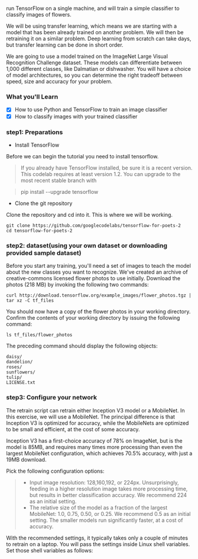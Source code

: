 # 
run TensorFlow on a single machine, and will train a simple classifier to classify images of flowers.

We will be using transfer learning, which means we are starting with a model that has been already trained on another problem. We will then be retraining it on a similar problem. Deep learning from scratch can take days, but transfer learning can be done in short order.

We are going to use a model trained on the ImageNet Large Visual Recognition Challenge dataset. These models can differentiate between 1,000 different classes, like Dalmatian or dishwasher. You will have a choice of model architectures, so you can determine the right tradeoff between speed, size and accuracy for your problem.

### What you'll Learn
- [x] How to use Python and TensorFlow to train an image classifier
- [x] How to classify images with your trained classifier

### step1: Preparations

* Install TensorFlow
 
 Before we can begin the tutorial you need to install tensorflow.

> If you already have TensorFlow installed, be sure it is a recent version. This codelab requires at least version 1.2. You can upgrade to the most recent stable branch with

> pip install --upgrade tensorflow

* Clone the git repository

Clone the repository and cd into it. This is where we will be working.

```
git clone https://github.com/googlecodelabs/tensorflow-for-poets-2
cd tensorflow-for-poets-2
```
### step2: dataset(using your own dataset or downloading provided sample dataset)

Before you start any training, you'll need a set of images to teach the model about the new classes you want to recognize. We've created an archive of creative-commons licensed flower photos to use initially. Download the photos (218 MB) by invoking the following two commands:
```
curl http://download.tensorflow.org/example_images/flower_photos.tgz | tar xz -C tf_files
```
You should now have a copy of the flower photos in your working directory. Confirm the contents of your working directory by issuing the following command:
```
ls tf_files/flower_photos
```
The preceding command should display the following objects:
```
daisy/
dandelion/
roses/
sunflowers/
tulip/
LICENSE.txt
```
### step3: Configure your network

The retrain script can retrain either Inception V3 model or a MobileNet. In this exercise, we will use a MobileNet. The principal difference is that Inception V3 is optimized for accuracy, while the MobileNets are optimized to be small and efficient, at the cost of some accuracy.

Inception V3 has a first-choice accuracy of 78% on ImageNet, but is the model is 85MB, and requires many times more processing than even the largest MobileNet configuration, which achieves 70.5% accuracy, with just a 19MB download.

Pick the following configuration options:

> * Input image resolution: 128,160,192, or 224px. Unsurprisingly, feeding in a higher resolution image takes more processing time, but results in better classification accuracy. We recommend 224 as an initial setting.
> * The relative size of the model as a fraction of the largest MobileNet: 1.0, 0.75, 0.50, or 0.25. We recommend 0.5 as an initial setting. The smaller models run significantly faster, at a cost of accuracy.

With the recommended settings, it typically takes only a couple of minutes to retrain on a laptop. You will pass the settings inside Linux shell variables. Set those shell variables as follows:
